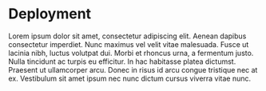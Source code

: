 # Deployment

Lorem ipsum dolor sit amet, consectetur adipiscing elit. Aenean dapibus consectetur imperdiet. Nunc maximus vel velit vitae malesuada. Fusce ut lacinia nibh, luctus volutpat dui. Morbi et rhoncus urna, a fermentum justo. Nulla tincidunt ac turpis eu efficitur. In hac habitasse platea dictumst. Praesent ut ullamcorper arcu. Donec in risus id arcu congue tristique nec at ex. Vestibulum sit amet ipsum nec nunc dictum cursus viverra vitae nunc.


